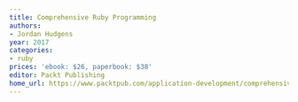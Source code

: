 ```yaml
---
title: Comprehensive Ruby Programming
authors:
- Jordan Hudgens
year: 2017
categories:
- ruby
prices: 'ebook: $26, paperbook: $38'
editor: Packt Publishing
home_url: https://www.packtpub.com/application-development/comprehensive-ruby-programming
---
```

